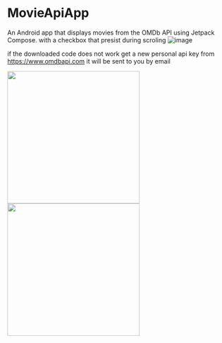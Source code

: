 # MovieApiApp
An Android app that displays movies from the OMDb API using Jetpack Compose. 
with a checkbox that presist during scroling 
![image](https://github.com/user-attachments/assets/e922ce36-5c88-4936-baff-b3c479038916)

if the downloaded code does not work get a new personal api key from https://www.omdbapi.com it will be sent to you by email

<img src="https://github.com/user-attachments/assets/859bae54-56e0-475a-aaa8-60ba6395bc97" width="300"/>

<img src="https://github.com/user-attachments/assets/e18ec624-c88d-4da6-b562-815478f67ef6" width="300"/>
